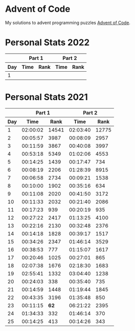 # Advent of Code
My solutions to advent programming puzzles [Advent of Code](https://adventofcode.com/).

# Personal Stats 2022
<table>
  <thead>
    <tr>
      <th></th>
      <th colspan=2>Part 1</th>
      <th colspan=2>Part 2</th>
    </tr>
    <tr>
      <th>Day</th>
      <th>Time</th>
      <th>Rank</th>
      <th>Time</th>
      <th>Rank</th>
    </tr>
  </thead>
  <tbody>
    <tr>
      <td>1</td>
      <td></td>
      <td></td>
      <td></td>
      <td></td>
    </tr>
  </tbody>
</table>


# Personal Stats 2021
<table>
  <thead>
    <tr>
      <th></th>
      <th colspan=2>Part 1</th>
      <th colspan=2>Part 2</th>
    </tr>
    <tr>
      <th>Day</th>
      <th>Time</th>
      <th>Rank</th>
      <th>Time</th>
      <th>Rank</th>
    </tr>
  </thead>
  <tbody>
    <tr>
      <td>1</td>
      <td>02:00:02</td>
      <td>14541</td>
      <td>02:03:40</td>
      <td>12775</td>
    </tr>
    <tr>
      <td>2</td>
      <td>00:05:57</td>
      <td>3987</td>
      <td>00:08:09</td>
      <td>2957</td>
    </tr>
    <tr>
      <td>3</td>
      <td>00:11:59</td>
      <td>3867</td>
      <td>00:40:08</td>
      <td>3997</td>
    </tr>
    <tr>
      <td>4</td>
      <td>00:53:18</td>
      <td>5349</td>
      <td>01:02:06</td>
      <td>4553</td>
    </tr>
    <tr>
      <td>5</td>
      <td>00:14:25</td>
      <td>1439</td>
      <td>00:17:47</td>
      <td>734</td>
    </tr>
    <tr>
      <td>6</td>
      <td>00:08:19</td>
      <td>2206</td>
      <td>01:28:39</td>
      <td>8915</td>
    </tr>
    <tr>
      <td>7</td>
      <td>00:06:58</td>
      <td>2734</td>
      <td>00:09:21</td>
      <td>1538</td>
    </tr>
    <tr>
      <td>8</td>
      <td>00:10:00</td>
      <td>1902</td>
      <td>00:35:16</td>
      <td>634</td>
    </tr>
    <tr>
      <td>9</td>
      <td>00:11:08</td>
      <td>2020</td>
      <td>00:41:50</td>
      <td>3172</td>
    </tr>
    <tr>
      <td>10</td>
      <td>00:11:33</td>
      <td>2032</td>
      <td>00:21:40</td>
      <td>2086</td>
    </tr>
    <tr>
      <td>11</td>
      <td>00:17:23</td>
      <td>939</td>
      <td>00:20:19</td>
      <td>935</td>
    </tr>
    <tr>
      <td>12</td>
      <td>00:27:22</td>
      <td>2417</td>
      <td>01:13:25</td>
      <td>4100</td>
    </tr>
    <tr>
      <td>13</td>
      <td>00:22:16</td>
      <td>2130</td>
      <td>00:32:48</td>
      <td>2376</td>
    </tr>
    <tr>
      <td>14</td>
      <td>00:14:18</td>
      <td>1828</td>
      <td>00:39:17</td>
      <td>1517</td>
    </tr>
    <tr>
      <td>15</td>
      <td>00:34:26</td>
      <td>2347</td>
      <td>01:46:14</td>
      <td>3529</td>
    </tr>
    <tr>
      <td>16</td>
      <td>00:38:53</td>
      <td>777</td>
      <td>01:15:07</td>
      <td>1617</td>
    </tr>
    <tr>
      <td>17</td>
      <td>00:20:46</td>
      <td>1025</td>
      <td>00:27:01</td>
      <td>865</td>
    </tr>
    <tr>
      <td>18</td>
      <td>02:07:38</td>
      <td>1676</td>
      <td>02:18:30</td>
      <td>1683</td>
    </tr>
    <tr>
      <td>19</td>
      <td>02:55:41</td>
      <td>1332</td>
      <td>03:04:40</td>
      <td>1238</td>
    </tr>
    <tr>
      <td>20</td>
      <td>00:24:03</td>
      <td>338</td>
      <td>00:35:40</td>
      <td>735</td>
    </tr>
    <tr>
      <td>21</td>
      <td>00:14:59</td>
      <td>1448</td>
      <td>01:19:44</td>
      <td>1845</td>
    </tr>
    <tr>
      <td>22</td>
      <td>00:43:35</td>
      <td>3196</td>
      <td>01:35:48</td>
      <td>850</td>
    </tr>
    <tr>
      <td>23</td>
      <td>00:11:15</td>
      <td><strong>62</strong></td>
      <td>06:21:22</td>
      <td>2395</td>
    </tr>
    <tr>
      <td>24</td>
      <td>01:34:33</td>
      <td>332</td>
      <td>01:46:14</td>
      <td>370</td>
    </tr>
    <tr>
      <td>25</td>
      <td>00:14:25</td>
      <td>413</td>
      <td>00:14:26</td>
      <td>343</td>
    </tr>
  </tbody>
</table>
